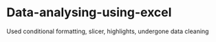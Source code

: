 # Data-analysing-using-excel
Used conditional formatting, slicer, highlights, undergone data cleaning
